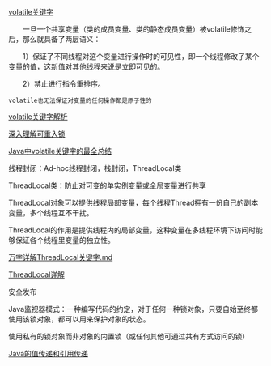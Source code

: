 [volatile关键字](https://lotabout.me/2019/Java-volatile-keyword/)

　　一旦一个共享变量（类的成员变量、类的静态成员变量）被volatile修饰之后，那么就具备了两层语义：

　　1）保证了不同线程对这个变量进行操作时的可见性，即一个线程修改了某个变量的值，这新值对其他线程来说是立即可见的。

　　2）禁止进行指令重排序。

    volatile也无法保证对变量的任何操作都是原子性的

[volatile关键字解析](https://www.cnblogs.com/dolphin0520/p/3920373.html)

[深入理解可重入锁](jianshu.com/p/6e8a49121133)

[Java中volatile关键字的最全总结](https://cloud.tencent.com/developer/article/1618122)

线程封闭：Ad-hoc线程封闭，栈封闭，ThreadLocal类

ThreadLocal类：防止对可变的单实例变量或全局变量进行共享

ThreadLocal对象可以提供线程局部变量，每个线程Thread拥有一份自己的副本变量，多个线程互不干扰。

ThreadLocal的作用是提供线程内的局部变量，这种变量在多线程环境下访问时能够保证各个线程里变量的独立性。

[万字详解ThreadLocal关键字.md](https://github.com/Snailclimb/JavaGuide/blob/master/docs/java/multi-thread/%E4%B8%87%E5%AD%97%E8%AF%A6%E8%A7%A3ThreadLocal%E5%85%B3%E9%94%AE%E5%AD%97.md)

[ThreadLocal详解](https://zhuanlan.zhihu.com/p/34406557)

安全发布

Java监视器模式：一种编写代码的约定，对于任何一种锁对象，只要自始至终都使用该锁对象，都可以用来保护对象的状态。

使用私有的锁对象而非对象的内置锁（或任何其他可通过共有方式访问的锁）

[Java的值传递和引用传递](https://segmentfault.com/a/1190000016773324)
